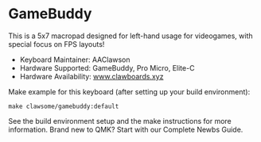 # GameBuddy

This is a 5x7 macropad designed for left-hand usage for videogames, with special focus on FPS layouts!

* Keyboard Maintainer: AAClawson
* Hardware Supported: GameBuddy, Pro Micro, Elite-C
* Hardware Availability: www.clawboards.xyz

Make example for this keyboard (after setting up your build environment):

    make clawsome/gamebuddy:default

See the build environment setup and the make instructions for more information. Brand new to QMK? Start with our Complete Newbs Guide.
